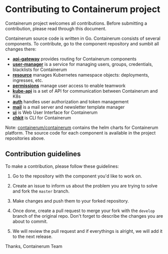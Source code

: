 # Contributing to Containerum project

Containerum project welcomes all contributions. 
Before submitting a contribution, please read through this document.

Containerum source code is written in Go. Containerum consists of several components. To contribute, go to the component repository and sumbit all changes there:

* [**api-gateway**](https://github.com/containerum/gateway) provides routing for Containerum components
* [**user-manager**](https://github.com/containerum/user-manager) is a service for managing users, groups, credentials, blacklists for Containerum
* [**resource**](https://github.com/containerum/resource) manages Kubernetes namespace objects: deployments, ingresses, etc.
* [**permissions**](https://github.com/containerum/permissions) manage user access to enable teamwork
* [**kube-api**](https://github.com/containerum/kube-api) is a set of API for communication between Containerum and K8s
* [**auth**](https://github.com/containerum/auth) handles user authorization and token management
* [**mail**](https://github.com/containerum/mail) is a mail server and newsletter template manager
* [**ui**](https://github.com/containerum/ui) is Web User Interface for Containerum
* [**chkit**](https://github.com/containerum/chkit) is CLI for Containerum

Note: [containerum/containerum](https://github.com/containerum/containerum) contains the helm charts for Containerum platform. The source code for each component is available in the project repositories above.

## Contribution guidelines

To make a contribution, please follow these guidelines:

1. Go to the repository with the component you'd like to work on.

2. Create an issue to inform us about the problem you are trying to solve and fork the `master` branch.

3. Make changes and push them to your forked repository.

4. Once done, create a pull request to merge your fork with the `develop` branch of the original repo. Don't forget to describe the changes you are about to commit.

5. We will review the pull request and if everythings is alright, we will add it to the next release.

Thanks,
Containerum Team

